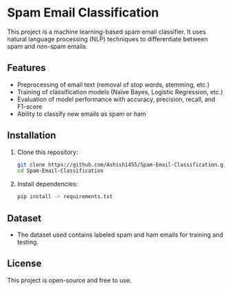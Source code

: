 # Spam Email Classification

This project is a machine learning-based spam email classifier. It uses natural language processing (NLP) techniques to differentiate between spam and non-spam emails.

## Features
- Preprocessing of email text (removal of stop words, stemming, etc.)
- Training of classification models (Naïve Bayes, Logistic Regression, etc.)
- Evaluation of model performance with accuracy, precision, recall, and F1-score
- Ability to classify new emails as spam or ham

## Installation
1. Clone this repository:
   ```sh
   git clone https://github.com/Ashish1455/Spam-Email-Classification.git
   cd Spam-Email-Classification
   ```
2. Install dependencies:
   ```sh
   pip install -r requirements.txt
   ```

## Dataset
- The dataset used contains labeled spam and ham emails for training and testing.

## License
This project is open-source and free to use.
